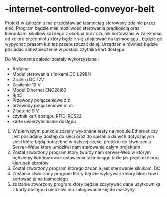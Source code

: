 # -internet-controlled-conveyor-belt

Projekt w założeniu ma przedstawiać taśmociąg sterowany zdalnie przez sieć. Program będzie miał możliwość sterowania prędkością oraz kierunkami silników każdego z osobna oraz czujnik sortowania w zależności od koloru przedmiotu który będzie się znajdować na taśmociągu , będzie go wypychać prasom lub też przepuszczać dalej. Urządzenie również będzie posiadać zabezpieczenie w postaci czytnika kart dostępu 

Do Wykonania całości zostały wykorzystane :
- Arduino 
- Moduł sterowania silnikami DC L298N 
- 2 silniki DC 12V 
- Zasilanie 12 V
- Moduł Ethernet ENC28j60 
- Rj45 
- Przewody połączeniowe ź ź 
- przewody połączeniowe m m 
- 2 baterie 9 V 
- czytnik kart dostępu RFID-RC522
- karte uwierzytelnianie dostępu 



1. W pierwszym punkcie zostały wykonane testy na module Ethernet czy jest posiadany dostęp do sieci oraz do spisania danych dotyczących sieci które będą potrzebne w dalszej części projektu do stworzenia Server-Weba który umożliwi nam sterowanie całym projektem 
2. Został stworzony program który tworzy nam serwer-Web w którym będziemy konfigurować ustawienia taśmociągu takie jak prędkość oraz kierunek obrotów 
3. Został stworzony program którego zadanie jest sterowanie silnikami DC 
4. Zostanie stworzony program który będzie wykrywać kolory bloczków i sortować je na taśmociągu 
5. zostanie stworzony program który będzie zczytywać dane użytkownika z karty dostępu i umożliwi mu zalogowanie się do maszyny 
